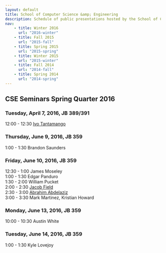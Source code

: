 ```yaml
---
layout: default
title: School of Computer Science &amp; Engineering
description: Schedule of public presentations hosted by the School of CSE.
nav:
    - title: Winter 2016
      url: "2016-winter"
    - title: Fall 2015
      url: "2015-fall"
    - title: Spring 2015
      url: "2015-spring"
    - title: Winter 2015
      url: "2015-winter"
    - title: Fall 2014
      url: "2014-fall"
    - title: Spring 2014
      url: "2014-spring"
---
```


## CSE Seminars __Spring Quarter 2016__

### Tuesday, April 7, 2016, JB 389/391

 12:00 - 12:30 [Ivo Tantamango](2016-spring/ivo-tantamango.pdf) <br>

### Thursday, June 9, 2016, JB 359

  1:00 - 1:30 Brandon Saunders     <br>

### Friday, June 10, 2016, JB 359

 12:30 - 1:00 James Moseley     <br>
  1:00 - 1:30 Edgar Panduro     <br>
  1:30 - 2:00 William Pucket    <br>
  2:00 - 2:30 [Jacob Field](2016-spring/jacob-field-482.pdf)       <br>
  2:30 - 3:00 [Abrahim Abdelaziz](2016-spring/abrahim-abdelaziz-575.pdf) <br>
  3:00 - 3:30 Mark Martinez, Kristian Howard       <br>

### Monday, June 13, 2016, JB 359

 10:00 - 10:30 Austin White     <br>


### Tuesday, June 14, 2016, JB 359

  1:00 - 1:30 Kyle Lovejoy     <br>


